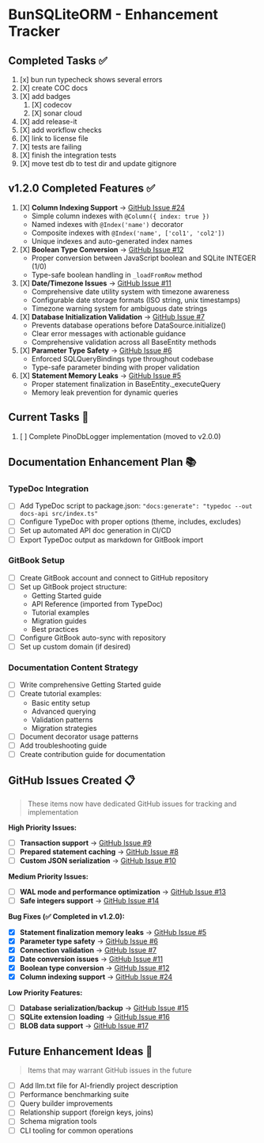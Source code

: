 # BunSQLiteORM - Enhancement Tracker

## Completed Tasks ✅
1. [x] bun run typecheck shows several errors
2. [X] create COC docs
3. [X] add badges
   1. [X] codecov
   2. [X] sonar cloud
4. [X] add release-it
5. [X] add workflow checks
6. [X] link to license file
7. [X] tests are failing
8. [X] finish the integration tests
9. [X] move test db to test dir and update gitignore

## v1.2.0 Completed Features ✅
1. [X] **Column Indexing Support** → [GitHub Issue #24](https://github.com/angelxmoreno/bun-sqlite-orm/issues/24)
   - Simple column indexes with `@Column({ index: true })`
   - Named indexes with `@Index('name')` decorator
   - Composite indexes with `@Index('name', ['col1', 'col2'])`
   - Unique indexes and auto-generated index names
2. [X] **Boolean Type Conversion** → [GitHub Issue #12](https://github.com/angelxmoreno/bun-sqlite-orm/issues/12)
   - Proper conversion between JavaScript boolean and SQLite INTEGER (1/0)
   - Type-safe boolean handling in `_loadFromRow` method
3. [X] **Date/Timezone Issues** → [GitHub Issue #11](https://github.com/angelxmoreno/bun-sqlite-orm/issues/11)
   - Comprehensive date utility system with timezone awareness
   - Configurable date storage formats (ISO string, unix timestamps)
   - Timezone warning system for ambiguous date strings
4. [X] **Database Initialization Validation** → [GitHub Issue #7](https://github.com/angelxmoreno/bun-sqlite-orm/issues/7)
   - Prevents database operations before DataSource.initialize()
   - Clear error messages with actionable guidance
   - Comprehensive validation across all BaseEntity methods
5. [X] **Parameter Type Safety** → [GitHub Issue #6](https://github.com/angelxmoreno/bun-sqlite-orm/issues/6)
   - Enforced SQLQueryBindings type throughout codebase
   - Type-safe parameter binding with proper validation
6. [X] **Statement Memory Leaks** → [GitHub Issue #5](https://github.com/angelxmoreno/bun-sqlite-orm/issues/5)
   - Proper statement finalization in BaseEntity._executeQuery
   - Memory leak prevention for dynamic queries

## Current Tasks 🚧
1. [ ] Complete PinoDbLogger implementation (moved to v2.0.0)

## Documentation Enhancement Plan 📚

### TypeDoc Integration
- [ ] Add TypeDoc script to package.json: `"docs:generate": "typedoc --out docs-api src/index.ts"`
- [ ] Configure TypeDoc with proper options (theme, includes, excludes)
- [ ] Set up automated API doc generation in CI/CD
- [ ] Export TypeDoc output as markdown for GitBook import

### GitBook Setup
- [ ] Create GitBook account and connect to GitHub repository
- [ ] Set up GitBook project structure:
  - Getting Started guide
  - API Reference (imported from TypeDoc)
  - Tutorial examples
  - Migration guides
  - Best practices
- [ ] Configure GitBook auto-sync with repository
- [ ] Set up custom domain (if desired)

### Documentation Content Strategy
- [ ] Write comprehensive Getting Started guide
- [ ] Create tutorial examples:
  - Basic entity setup
  - Advanced querying
  - Validation patterns
  - Migration strategies
- [ ] Document decorator usage patterns
- [ ] Add troubleshooting guide
- [ ] Create contribution guide for documentation

## GitHub Issues Created 📋
> These items now have dedicated GitHub issues for tracking and implementation

**High Priority Issues:**
- [ ] **Transaction support** → [GitHub Issue #9](https://github.com/angelxmoreno/bun-sqlite-orm/issues/9)
- [ ] **Prepared statement caching** → [GitHub Issue #8](https://github.com/angelxmoreno/bun-sqlite-orm/issues/8)
- [ ] **Custom JSON serialization** → [GitHub Issue #10](https://github.com/angelxmoreno/bun-sqlite-orm/issues/10)

**Medium Priority Issues:**
- [ ] **WAL mode and performance optimization** → [GitHub Issue #13](https://github.com/angelxmoreno/bun-sqlite-orm/issues/13)
- [ ] **Safe integers support** → [GitHub Issue #14](https://github.com/angelxmoreno/bun-sqlite-orm/issues/14)

**Bug Fixes (✅ Completed in v1.2.0):**
- [X] **Statement finalization memory leaks** → [GitHub Issue #5](https://github.com/angelxmoreno/bun-sqlite-orm/issues/5)
- [X] **Parameter type safety** → [GitHub Issue #6](https://github.com/angelxmoreno/bun-sqlite-orm/issues/6)
- [X] **Connection validation** → [GitHub Issue #7](https://github.com/angelxmoreno/bun-sqlite-orm/issues/7)
- [X] **Date conversion issues** → [GitHub Issue #11](https://github.com/angelxmoreno/bun-sqlite-orm/issues/11)
- [X] **Boolean type conversion** → [GitHub Issue #12](https://github.com/angelxmoreno/bun-sqlite-orm/issues/12)
- [X] **Column indexing support** → [GitHub Issue #24](https://github.com/angelxmoreno/bun-sqlite-orm/issues/24)

**Low Priority Features:**
- [ ] **Database serialization/backup** → [GitHub Issue #15](https://github.com/angelxmoreno/bun-sqlite-orm/issues/15)
- [ ] **SQLite extension loading** → [GitHub Issue #16](https://github.com/angelxmoreno/bun-sqlite-orm/issues/16)
- [ ] **BLOB data support** → [GitHub Issue #17](https://github.com/angelxmoreno/bun-sqlite-orm/issues/17)

## Future Enhancement Ideas 🔮
> Items that may warrant GitHub issues in the future

- [ ] Add llm.txt file for AI-friendly project description
- [ ] Performance benchmarking suite
- [ ] Query builder improvements
- [ ] Relationship support (foreign keys, joins)
- [ ] Schema migration tools
- [ ] CLI tooling for common operations
